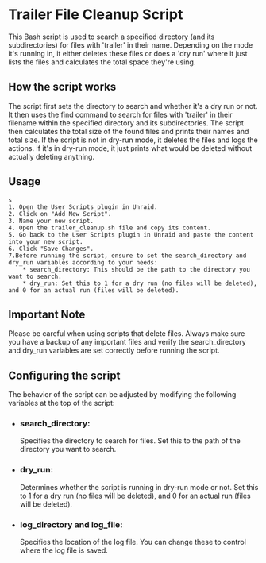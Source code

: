 # Trailer File Cleanup Script
This Bash script is used to search a specified directory (and its subdirectories) for files with 'trailer' in their name. Depending on the mode it's running in, it either deletes these files or does a 'dry run' where it just lists the files and calculates the total space they're using.

## How the script works
The script first sets the directory to search and whether it's a dry run or not.
It then uses the find command to search for files with 'trailer' in their filename within the specified directory and its subdirectories.
The script then calculates the total size of the found files and prints their names and total size.
If the script is not in dry-run mode, it deletes the files and logs the actions. If it's in dry-run mode, it just prints what would be deleted without actually deleting anything.

## Usage
    s
    1. Open the User Scripts plugin in Unraid.
    2. Click on "Add New Script".
    3. Name your new script.
    4. Open the trailer_cleanup.sh file and copy its content.
    5. Go back to the User Scripts plugin in Unraid and paste the content into your new script.
    6. Click "Save Changes".
    7.Before running the script, ensure to set the search_directory and dry_run variables according to your needs:
        * search_directory: This should be the path to the directory you want to search.
        * dry_run: Set this to 1 for a dry run (no files will be deleted), and 0 for an actual run (files will be deleted).

## Important Note
Please be careful when using scripts that delete files. Always make sure you have a backup of any important files and verify the search_directory and dry_run variables are set correctly before running the script.

## Configuring the script
The behavior of the script can be adjusted by modifying the following variables at the top of the script:

* ### search_directory: 
    Specifies the directory to search for files. Set this to the path of the directory you want to search.

* ### dry_run:
    Determines whether the script is running in dry-run mode or not. Set this to 1 for a dry run (no files will be deleted), and 0 for an actual run (files will be deleted).

* ### log_directory and log_file: 
    Specifies the location of the log file. You can change these to control where the log file is saved.

